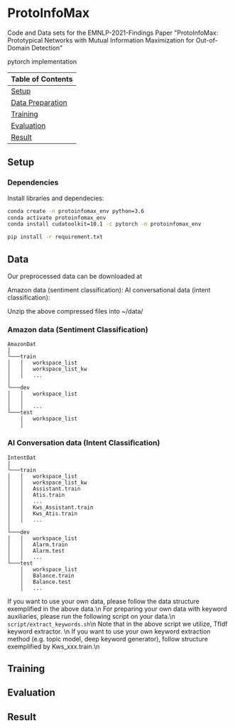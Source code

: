 # ProtoInfoMax
Code and Data sets for the EMNLP-2021-Findings Paper "ProtoInfoMax: Prototypical Networks with Mutual Information Maximization for Out-of-Domain Detection"

pytorch implementation

| Table of Contents |
|-|
| [Setup](#setup)|
| [Data Preparation](#data)|
| [Training](#training)|
| [Evaluation](#evaluation)|
| [Result](#result)|

## Setup
### Dependencies

Install libraries and dependecies:
```bash
conda create -n protoinfomax_env python=3.6
conda activate protoinfomax_env
conda install cudatoolkit=10.1 -c pytorch -n protoinfomax_env 

pip install -r requirement.txt
```

## Data 

Our preprocessed data can be downloaded at

Amazon data (sentiment classification):
AI conversational data (intent classification):

Unzip the above compressed files into ~/data/

### Amazon data (Sentiment Classification)

```
AmazonDat
│
└───train
│   │   workspace_list
│   │   workspace_list_kw
│   │   ...
│   
└───dev
│   │   workspace_list
│   │   
│   │   ...
└───test
    │   workspace_list
    │   
```

### AI Conversation data (Intent Classification)

```
IntentDat
│
└───train
│   │   workspace_list
│   │   workspace_list_kw
│   │   Assistant.train
│   │   Atis.train
│   │   ...
│   │   Kws_Assistant.train
│   │   Kws_Atis.train
│   │   ...
│   
└───dev
│   │   workspace_list
│   │   Alarm.train
│   │   Alarm.test
│   │   ...
└───test
    │   workspace_list
    │   Balance.train
    │   Balance.test
    │   ...
```

If you want to use your own data, please follow the data structure exemplified in the above data.\n
For preparing your own data with keyword auxiliaries, please run the following script on your data.\n
```script/extract_keywords.sh```\n
Note that in the above script we utilize, TfIdf keyword extractor. \n
If you want to use your own keyword extraction method (e.g. topic model, deep keyword generator), follow structure exemplified by Kws_xxx.train.\n

## Training

## Evaluation

## Result
